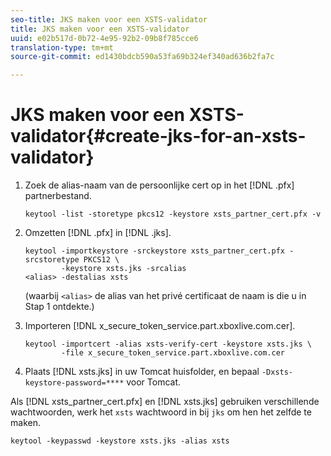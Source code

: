 ```yaml
---
seo-title: JKS maken voor een XSTS-validator
title: JKS maken voor een XSTS-validator
uuid: e02b517d-0b72-4e95-92b2-09b8f785cce6
translation-type: tm+mt
source-git-commit: ed1430bdcb590a53fa69b324ef340ad636b2fa7c

---
```



# JKS maken voor een XSTS-validator{#create-jks-for-an-xsts-validator}

1. Zoek de alias-naam van de persoonlijke cert op in het [!DNL .pfx] partnerbestand.

   ```
   keytool -list -storetype pkcs12 -keystore xsts_partner_cert.pfx -v 
   ```

1. Omzetten [!DNL .pfx] in [!DNL .jks].

   ```
   keytool -importkeystore -srckeystore xsts_partner_cert.pfx -srcstoretype PKCS12 \  
           -keystore xsts.jks -srcalias  
   <alias> -destalias xsts
   ```

   (waarbij `<alias>` de alias van het privé certificaat de naam is die u in Stap 1 ontdekte.)
1. Importeren [!DNL x_secure_token_service.part.xboxlive.com.cer].

   ```
   keytool -importcert -alias xsts-verify-cert -keystore xsts.jks \  
           -file x_secure_token_service.part.xboxlive.com.cer 
   ```

1. Plaats [!DNL xsts.jks] in uw Tomcat huisfolder, en bepaal `-Dxsts-keystore-password=****` voor Tomcat.

Als [!DNL xsts_partner_cert.pfx] en [!DNL xsts.jks] gebruiken verschillende wachtwoorden, werk het `xsts` wachtwoord in bij `jks` om hen het zelfde te maken.

```
keytool -keypasswd -keystore xsts.jks -alias xsts 
```
